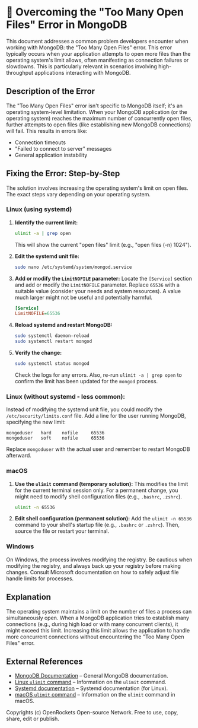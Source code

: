# 🐞 Overcoming the "Too Many Open Files" Error in MongoDB


This document addresses a common problem developers encounter when working with MongoDB: the "Too Many Open Files" error. This error typically occurs when your application attempts to open more files than the operating system's limit allows, often manifesting as connection failures or slowdowns.  This is particularly relevant in scenarios involving high-throughput applications interacting with MongoDB.


## Description of the Error

The "Too Many Open Files" error isn't specific to MongoDB itself; it's an operating system-level limitation.  When your MongoDB application (or the operating system) reaches the maximum number of concurrently open files, further attempts to open files (like establishing new MongoDB connections) will fail. This results in errors like:

* Connection timeouts
* "Failed to connect to server" messages
* General application instability


## Fixing the Error: Step-by-Step

The solution involves increasing the operating system's limit on open files. The exact steps vary depending on your operating system.


### Linux (using systemd)

1. **Identify the current limit:**
   ```bash
   ulimit -a | grep open
   ```
   This will show the current "open files" limit (e.g., "open files                      (-n) 1024").

2. **Edit the systemd unit file:**
   ```bash
   sudo nano /etc/systemd/system/mongod.service
   ```

3. **Add or modify the `LimitNOFILE` parameter:**  Locate the `[Service]` section and add or modify the `LimitNOFILE` parameter.  Replace `65536` with a suitable value (consider your needs and system resources).  A value much larger might not be useful and potentially harmful. 
   ```ini
   [Service]
   LimitNOFILE=65536
   ```

4. **Reload systemd and restart MongoDB:**
   ```bash
   sudo systemctl daemon-reload
   sudo systemctl restart mongod
   ```

5. **Verify the change:**
   ```bash
   sudo systemctl status mongod
   ```
   Check the logs for any errors.  Also, re-run `ulimit -a | grep open` to confirm the limit has been updated for the `mongod` process.


### Linux (without systemd - less common):

Instead of modifying the systemd unit file, you could modify the `/etc/security/limits.conf` file. Add a line for the user running MongoDB, specifying the new limit:

```
mongoduser   hard    nofile     65536
mongoduser   soft    nofile     65536
```
Replace `mongoduser` with the actual user and remember to restart MongoDB afterward.



### macOS

1. **Use the `ulimit` command (temporary solution):**  This modifies the limit for the current terminal session only.  For a permanent change, you might need to modify shell configuration files (e.g., `.bashrc`, `.zshrc`).
   ```bash
   ulimit -n 65536
   ```

2. **Edit shell configuration (permanent solution):** Add the `ulimit -n 65536` command to your shell's startup file (e.g., `.bashrc` or `.zshrc`).  Then, source the file or restart your terminal.


### Windows

On Windows, the process involves modifying the registry. Be cautious when modifying the registry, and always back up your registry before making changes.  Consult Microsoft documentation on how to safely adjust file handle limits for processes.


## Explanation

The operating system maintains a limit on the number of files a process can simultaneously open.  When a MongoDB application tries to establish many connections (e.g., during high load or with many concurrent clients), it might exceed this limit.  Increasing this limit allows the application to handle more concurrent connections without encountering the "Too Many Open Files" error.


## External References

* [MongoDB Documentation](https://www.mongodb.com/docs/) – General MongoDB documentation.
* [Linux `ulimit` command](https://man7.org/linux/man-pages/man1/ulimit.1.html) – Information on the `ulimit` command.
* [Systemd documentation](https://www.freedesktop.org/software/systemd/man/systemd.html) – Systemd documentation (for Linux).
* [macOS `ulimit` command](https://ss64.com/osx/ulimit.html) – Information on the `ulimit` command in macOS.


Copyrights (c) OpenRockets Open-source Network. Free to use, copy, share, edit or publish.

